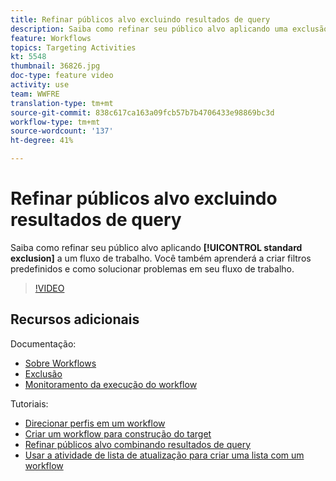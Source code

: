 ```yaml
---
title: Refinar públicos alvo excluindo resultados de query
description: Saiba como refinar seu público alvo aplicando uma exclusão padrão a um fluxo de trabalho. Você também aprenderá a criar filtros predefinidos e como solucionar problemas em seu fluxo de trabalho.
feature: Workflows
topics: Targeting Activities
kt: 5548
thumbnail: 36826.jpg
doc-type: feature video
activity: use
team: WWFRE
translation-type: tm+mt
source-git-commit: 838c617ca163a09fcb57b7b4706433e98869bc3d
workflow-type: tm+mt
source-wordcount: '137'
ht-degree: 41%

---
```



# Refinar públicos alvo excluindo resultados de query

Saiba como refinar seu público alvo aplicando **[!UICONTROL standard exclusion]** a um fluxo de trabalho. Você também aprenderá a criar filtros predefinidos e como solucionar problemas em seu fluxo de trabalho.

>[!VIDEO](https://video.tv.adobe.com/v/36826?quality=12)

## Recursos adicionais

Documentação:

* [Sobre Workflows](https://docs.adobe.com/content/help/pt-BR/campaign-classic/using/automating-with-workflows/introduction/about-workflows.html)
* [Exclusão](https://docs.adobe.com/content/help/en/campaign-classic/using/automating-with-workflows/targeting-activities/exclusion.html)
* [Monitoramento da execução do workflow](https://docs.adobe.com/content/help/en/campaign-classic/using/automating-with-workflows/monitoring-workflows/monitoring-workflow-execution.html)

Tutoriais:

* [Direcionar perfis em um workflow](/help/getting-started/targeting-profiles-in-a-workflow.md)
* [Criar um workflow para construção do target](/help/automating-with-workflows/creating-a-targeting-workflow.md)
* [Refinar públicos alvo combinando resultados de query](/help/automating-with-workflows/refining-targets-by-combining-query-results.md)
* [Usar a atividade de lista de atualização para criar uma lista com um workflow](/help/automating-with-workflows/using-the-update-list-activity.md)

